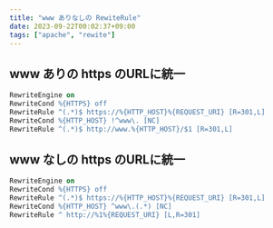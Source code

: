 ```yaml
---
title: "www ありなしの RewiteRule"
date: 2023-09-22T00:02:37+09:00
tags: ["apache", "rewite"]
---
```



## www ありの https のURLに統一

```apache
RewriteEngine on
RewriteCond %{HTTPS} off
RewriteRule ^(.*)$ https://%{HTTP_HOST}%{REQUEST_URI} [R=301,L]
RewriteCond %{HTTP_HOST} !^www\. [NC]
RewriteRule ^(.*)$ http://www.%{HTTP_HOST}/$1 [R=301,L]
```
## www なしの https のURLに統一

```apache
RewriteEngine on
RewriteCond %{HTTPS} off
RewriteRule ^(.*)$ https://%{HTTP_HOST}%{REQUEST_URI} [R=301,L]
RewriteCond %{HTTP_HOST} ^www\.(.*) [NC]
RewriteRule ^ http://%1%{REQUEST_URI} [L,R=301]
```
